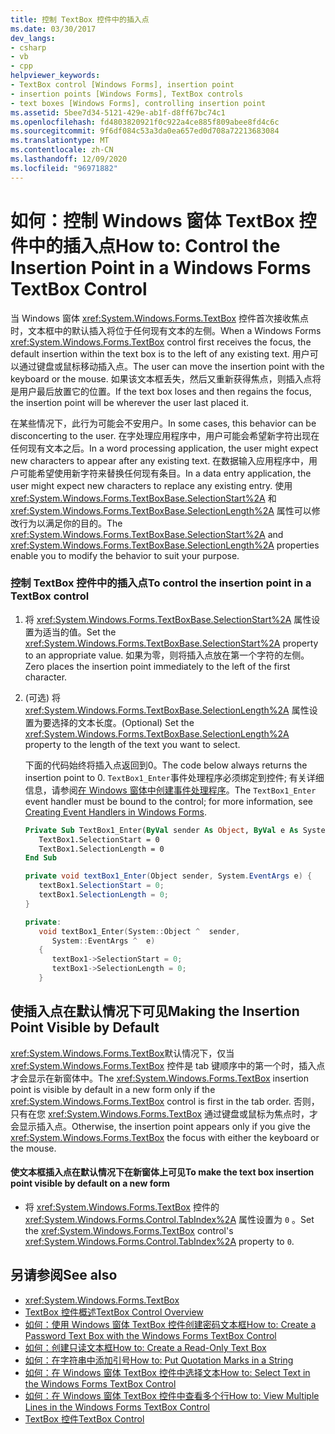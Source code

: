 ```yaml
---
title: 控制 TextBox 控件中的插入点
ms.date: 03/30/2017
dev_langs:
- csharp
- vb
- cpp
helpviewer_keywords:
- TextBox control [Windows Forms], insertion point
- insertion points [Windows Forms], TextBox controls
- text boxes [Windows Forms], controlling insertion point
ms.assetid: 5bee7d34-5121-429e-ab1f-d8ff67bc74c1
ms.openlocfilehash: fd4803820921f0c922a4ce885f809abee8fd4c6c
ms.sourcegitcommit: 9f6df084c53a3da0ea657ed0d708a72213683084
ms.translationtype: MT
ms.contentlocale: zh-CN
ms.lasthandoff: 12/09/2020
ms.locfileid: "96971882"
---
```

# <a name="how-to-control-the-insertion-point-in-a-windows-forms-textbox-control"></a><span data-ttu-id="c8469-102">如何：控制 Windows 窗体 TextBox 控件中的插入点</span><span class="sxs-lookup"><span data-stu-id="c8469-102">How to: Control the Insertion Point in a Windows Forms TextBox Control</span></span>
<span data-ttu-id="c8469-103">当 Windows 窗体 <xref:System.Windows.Forms.TextBox> 控件首次接收焦点时，文本框中的默认插入将位于任何现有文本的左侧。</span><span class="sxs-lookup"><span data-stu-id="c8469-103">When a Windows Forms <xref:System.Windows.Forms.TextBox> control first receives the focus, the default insertion within the text box is to the left of any existing text.</span></span> <span data-ttu-id="c8469-104">用户可以通过键盘或鼠标移动插入点。</span><span class="sxs-lookup"><span data-stu-id="c8469-104">The user can move the insertion point with the keyboard or the mouse.</span></span> <span data-ttu-id="c8469-105">如果该文本框丢失，然后又重新获得焦点，则插入点将是用户最后放置它的位置。</span><span class="sxs-lookup"><span data-stu-id="c8469-105">If the text box loses and then regains the focus, the insertion point will be wherever the user last placed it.</span></span>  
  
 <span data-ttu-id="c8469-106">在某些情况下，此行为可能会不安用户。</span><span class="sxs-lookup"><span data-stu-id="c8469-106">In some cases, this behavior can be disconcerting to the user.</span></span> <span data-ttu-id="c8469-107">在字处理应用程序中，用户可能会希望新字符出现在任何现有文本之后。</span><span class="sxs-lookup"><span data-stu-id="c8469-107">In a word processing application, the user might expect new characters to appear after any existing text.</span></span> <span data-ttu-id="c8469-108">在数据输入应用程序中，用户可能希望使用新字符来替换任何现有条目。</span><span class="sxs-lookup"><span data-stu-id="c8469-108">In a data entry application, the user might expect new characters to replace any existing entry.</span></span> <span data-ttu-id="c8469-109">使用 <xref:System.Windows.Forms.TextBoxBase.SelectionStart%2A> 和 <xref:System.Windows.Forms.TextBoxBase.SelectionLength%2A> 属性可以修改行为以满足你的目的。</span><span class="sxs-lookup"><span data-stu-id="c8469-109">The <xref:System.Windows.Forms.TextBoxBase.SelectionStart%2A> and <xref:System.Windows.Forms.TextBoxBase.SelectionLength%2A> properties enable you to modify the behavior to suit your purpose.</span></span>  
  
### <a name="to-control-the-insertion-point-in-a-textbox-control"></a><span data-ttu-id="c8469-110">控制 TextBox 控件中的插入点</span><span class="sxs-lookup"><span data-stu-id="c8469-110">To control the insertion point in a TextBox control</span></span>  
  
1. <span data-ttu-id="c8469-111">将 <xref:System.Windows.Forms.TextBoxBase.SelectionStart%2A> 属性设置为适当的值。</span><span class="sxs-lookup"><span data-stu-id="c8469-111">Set the <xref:System.Windows.Forms.TextBoxBase.SelectionStart%2A> property to an appropriate value.</span></span> <span data-ttu-id="c8469-112">如果为零，则将插入点放在第一个字符的左侧。</span><span class="sxs-lookup"><span data-stu-id="c8469-112">Zero places the insertion point immediately to the left of the first character.</span></span>  
  
2. <span data-ttu-id="c8469-113"> (可选) 将 <xref:System.Windows.Forms.TextBoxBase.SelectionLength%2A> 属性设置为要选择的文本长度。</span><span class="sxs-lookup"><span data-stu-id="c8469-113">(Optional) Set the <xref:System.Windows.Forms.TextBoxBase.SelectionLength%2A> property to the length of the text you want to select.</span></span>  
  
     <span data-ttu-id="c8469-114">下面的代码始终将插入点返回到0。</span><span class="sxs-lookup"><span data-stu-id="c8469-114">The code below always returns the insertion point to 0.</span></span> <span data-ttu-id="c8469-115">`TextBox1_Enter`事件处理程序必须绑定到控件; 有关详细信息，请参阅[在 Windows 窗体中创建事件处理程序](../creating-event-handlers-in-windows-forms.md)。</span><span class="sxs-lookup"><span data-stu-id="c8469-115">The `TextBox1_Enter` event handler must be bound to the control; for more information, see [Creating Event Handlers in Windows Forms](../creating-event-handlers-in-windows-forms.md).</span></span>  
  
    ```vb  
    Private Sub TextBox1_Enter(ByVal sender As Object, ByVal e As System.EventArgs) Handles TextBox1.Enter  
       TextBox1.SelectionStart = 0  
       TextBox1.SelectionLength = 0  
    End Sub  
    ```  
  
    ```csharp  
    private void textBox1_Enter(Object sender, System.EventArgs e) {  
       textBox1.SelectionStart = 0;  
       textBox1.SelectionLength = 0;  
    }  
    ```  
  
    ```cpp  
    private:  
       void textBox1_Enter(System::Object ^  sender,  
          System::EventArgs ^  e)  
       {  
          textBox1->SelectionStart = 0;  
          textBox1->SelectionLength = 0;  
       }  
    ```  
  
## <a name="making-the-insertion-point-visible-by-default"></a><span data-ttu-id="c8469-116">使插入点在默认情况下可见</span><span class="sxs-lookup"><span data-stu-id="c8469-116">Making the Insertion Point Visible by Default</span></span>  
 <span data-ttu-id="c8469-117"><xref:System.Windows.Forms.TextBox>默认情况下，仅当 <xref:System.Windows.Forms.TextBox> 控件是 tab 键顺序中的第一个时，插入点才会显示在新窗体中。</span><span class="sxs-lookup"><span data-stu-id="c8469-117">The <xref:System.Windows.Forms.TextBox> insertion point is visible by default in a new form only if the <xref:System.Windows.Forms.TextBox> control is first in the tab order.</span></span> <span data-ttu-id="c8469-118">否则，只有在您 <xref:System.Windows.Forms.TextBox> 通过键盘或鼠标为焦点时，才会显示插入点。</span><span class="sxs-lookup"><span data-stu-id="c8469-118">Otherwise, the insertion point appears only if you give the <xref:System.Windows.Forms.TextBox> the focus with either the keyboard or the mouse.</span></span>  
  
#### <a name="to-make-the-text-box-insertion-point-visible-by-default-on-a-new-form"></a><span data-ttu-id="c8469-119">使文本框插入点在默认情况下在新窗体上可见</span><span class="sxs-lookup"><span data-stu-id="c8469-119">To make the text box insertion point visible by default on a new form</span></span>  
  
- <span data-ttu-id="c8469-120">将 <xref:System.Windows.Forms.TextBox> 控件的 <xref:System.Windows.Forms.Control.TabIndex%2A> 属性设置为 `0` 。</span><span class="sxs-lookup"><span data-stu-id="c8469-120">Set the <xref:System.Windows.Forms.TextBox> control's <xref:System.Windows.Forms.Control.TabIndex%2A> property to `0`.</span></span>  
  
## <a name="see-also"></a><span data-ttu-id="c8469-121">另请参阅</span><span class="sxs-lookup"><span data-stu-id="c8469-121">See also</span></span>

- <xref:System.Windows.Forms.TextBox>
- [<span data-ttu-id="c8469-122">TextBox 控件概述</span><span class="sxs-lookup"><span data-stu-id="c8469-122">TextBox Control Overview</span></span>](textbox-control-overview-windows-forms.md)
- [<span data-ttu-id="c8469-123">如何：使用 Windows 窗体 TextBox 控件创建密码文本框</span><span class="sxs-lookup"><span data-stu-id="c8469-123">How to: Create a Password Text Box with the Windows Forms TextBox Control</span></span>](how-to-create-a-password-text-box-with-the-windows-forms-textbox-control.md)
- [<span data-ttu-id="c8469-124">如何：创建只读文本框</span><span class="sxs-lookup"><span data-stu-id="c8469-124">How to: Create a Read-Only Text Box</span></span>](how-to-create-a-read-only-text-box-windows-forms.md)
- [<span data-ttu-id="c8469-125">如何：在字符串中添加引号</span><span class="sxs-lookup"><span data-stu-id="c8469-125">How to: Put Quotation Marks in a String</span></span>](how-to-put-quotation-marks-in-a-string-windows-forms.md)
- [<span data-ttu-id="c8469-126">如何：在 Windows 窗体 TextBox 控件中选择文本</span><span class="sxs-lookup"><span data-stu-id="c8469-126">How to: Select Text in the Windows Forms TextBox Control</span></span>](how-to-select-text-in-the-windows-forms-textbox-control.md)
- [<span data-ttu-id="c8469-127">如何：在 Windows 窗体 TextBox 控件中查看多个行</span><span class="sxs-lookup"><span data-stu-id="c8469-127">How to: View Multiple Lines in the Windows Forms TextBox Control</span></span>](how-to-view-multiple-lines-in-the-windows-forms-textbox-control.md)
- [<span data-ttu-id="c8469-128">TextBox 控件</span><span class="sxs-lookup"><span data-stu-id="c8469-128">TextBox Control</span></span>](textbox-control-windows-forms.md)
